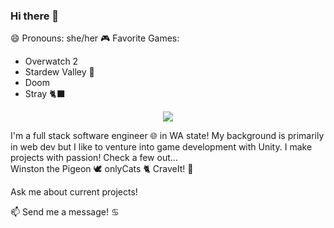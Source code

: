 ### Hi there 👋 
 😄 Pronouns: she/her
 🎮 Favorite Games:
  * Overwatch 2
  * Stardew Valley :seedling:
  * Doom
  * Stray :black_cat:

<p align="center">
  <a href="https://skillicons.dev">
    <img src="https://skillicons.dev/icons?i=git,github,js,cs,aws,blender,bootstrap,css,sass,html,discord,express,figma,flask,gradle,instagram,linkedin,mysql,nodejs,ps,powershell,py,unity&perline=6" />
  </a>
</p>


I'm a full stack software engineer :globe_with_meridians: in WA state! 
My background is primarily in web dev but I like to venture into game development with Unity. 
I make projects with passion! Check a few out...
<br>
Winston the Pigeon :dove:
onlyCats :cat2:
CraveIt! 	:watermelon:

Ask me about current projects!
 
📫 Send me a message! 	:cancer:
